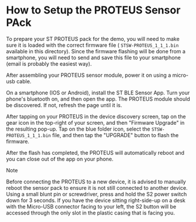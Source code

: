# How to Setup the PROTEUS Sensor PAck

To prepare your ST PROTEUS pack for the demo, you will need to make sure it is loaded with the correct firmware file (
`STSW-PROTEUS_1_1_1.bin` available in this directory). Since the firmware flashing will be done from a smartphone, you
will need to send and save this file to your smartphone (email is probably the easiest way).

After assembling your PROTEUS sensor module, power it on using a micro-usb cable.

On a smartphone (IOS or Android), install the ST BLE Sensor App. Turn your phone's bluetooth on, and then open the app.
The PROTEUS module should be discovered. If not, refresh the page until it is.

After tapping on your PROTEUS in the device discovery screen, tap on the gear icon in the top-right of your screen, and
then "Firmware Upgrade" in the resulting pop-up. Tap on the blue folder icon, select the `STSW-PROTEUS_1_1_1.bin` file,
and then tap the "UPGRADE" button to flash the firmware.

After the flash has completed, the PROTEUS will automatically reboot and you can close out of the app on your phone.

> [!NOTE]
> Before connecting the PROTEUS to a new device, it is advised to manually reboot the sensor pack to ensure it is not
> still connected to another device. Using a small blunt pin or screwdriver, press and hold the S2 power switch down for 3
> seconds. If you have the device sitting right-side-up on a desk with the Micro-USB connector facing to your left, the S2
> button will be accessed through the only slot in the plastic casing that is facing you.
